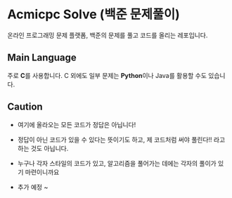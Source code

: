 # Acmicpc Solve (백준 문제풀이)
온라인 프로그래밍 문제 플랫폼, 백준의 문제를 풀고 코드를 올리는 레포입니다.

## Main Language
주로 **C**를 사용합니다. C 외에도 일부 문제는 **Python**이나 Java를 활용할 수도 있습니다.

## Caution
* 여기에 올라오는 모든 코드가 정답은 아닙니다!
 * 정답이 아닌 코드가 있을 수 있다는 뜻이기도 하고, 제 코드처럼 써야 풀린다!! 라고 하는 것도 아닙니다.
 * 누구나 각자 스타일의 코드가 있고, 알고리즘을 풀어가는 데에는 각자의 풀이가 있기 마련이니까요  

* 추가 예정 ~
